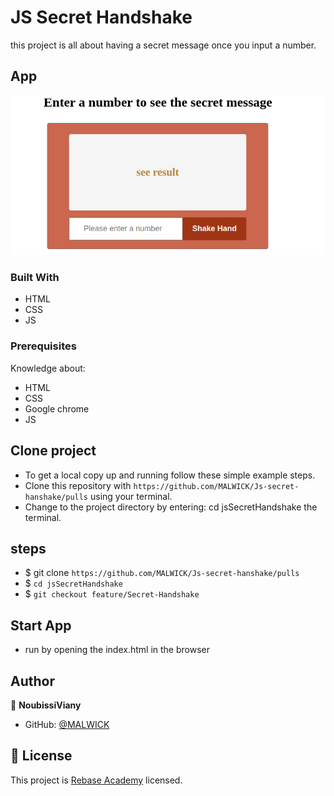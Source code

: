 # JS Secret Handshake

this project is all about  having a secret message once you input a number.

## App

![Home](assets/images/Screenshot%20from%202023-07-01%2005-16-34.png)

### Built With

- HTML
- CSS
- JS

### Prerequisites

Knowledge about:

- HTML
- CSS
- Google chrome
- JS

## Clone project

- To get a local copy up and running follow these simple example steps.
- Clone this repository with `https://github.com/MALWICK/Js-secret-hanshake/pulls` using your terminal.
- Change to the project directory by entering: cd jsSecretHandshake the terminal.

## steps

- $ git clone `https://github.com/MALWICK/Js-secret-hanshake/pulls`
- $ `cd jsSecretHandshake`
- $ `git checkout feature/Secret-Handshake`

## Start App

- run by opening the index.html in the browser

## Author

👤 **NoubissiViany**

- GitHub: [@MALWICK](https://github.com/MALWICK/Js-secret-hanshake/pulls)

## 📝 License

This project is [Rebase Academy](./LICENSE) licensed.
